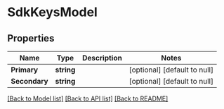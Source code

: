 # SdkKeysModel

## Properties
Name | Type | Description | Notes
------------ | ------------- | ------------- | -------------
**Primary** | **string** |  | [optional] [default to null]
**Secondary** | **string** |  | [optional] [default to null]

[[Back to Model list]](../README.md#documentation-for-models) [[Back to API list]](../README.md#documentation-for-api-endpoints) [[Back to README]](../README.md)

